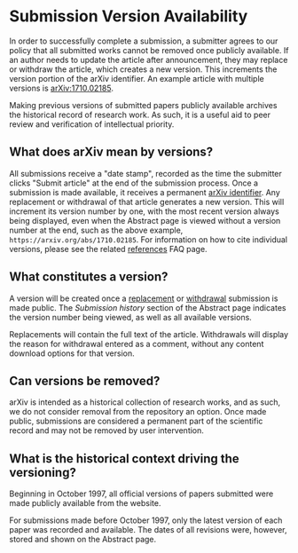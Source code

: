 Submission Version Availability
===============================

In order to successfully complete a submission, a submitter agrees to
our policy that all submitted works cannot be removed once publicly
available. If an author needs to update the article after announcement,
they may replace or withdraw the article, which creates a new version.
This increments the version portion of the arXiv identifier. An example
article with multiple versions is [arXiv:1710.02185](https://arxiv.org/abs/1710.02185).

Making previous versions of submitted papers publicly available archives
the historical record of research work. As such, it is a useful aid to
peer review and verification of intellectual priority.

What does arXiv mean by versions?
---------------------------------

All submissions receive a "date stamp", recorded as the time the
submitter clicks "Submit article" at the end of the submission process.
Once a submission is made available, it receives a permanent [arXiv
identifier](arxiv_identifier). Any replacement or withdrawal of that
article generates a new version. This will increment its version number
by one, with the most recent version always being displayed, even when
the Abstract page is viewed without a version number at the end, such as
the above example, `https://arxiv.org/abs/1710.02185`. For information
on how to cite individual versions, please see the related
[references](faq/references) FAQ page.

What constitutes a version?
---------------------------

A version will be created once a [replacement](replace) or
[withdrawal](withdraw) submission is made public. The *Submission
history* section of the Abstract page indicates the version number being
viewed, as well as all available versions.

Replacements will contain the full text of the article. Withdrawals will
display the reason for withdrawal entered as a comment, without any
content download options for that version.

Can versions be removed?
------------------------

arXiv is intended as a historical collection of research works, and as
such, we do not consider removal from the repository an option. Once
made public, submissions are considered a permanent part of the
scientific record and may not be removed by user intervention.

<span id="pre9710"></span>

What is the historical context driving the versioning?
------------------------------------------------------

Beginning in October 1997, all official versions of papers submitted
were made publicly available from the website.

For submissions made before October 1997, only the latest version of
each paper was recorded and available. The dates of all revisions were,
however, stored and shown on the Abstract page.
